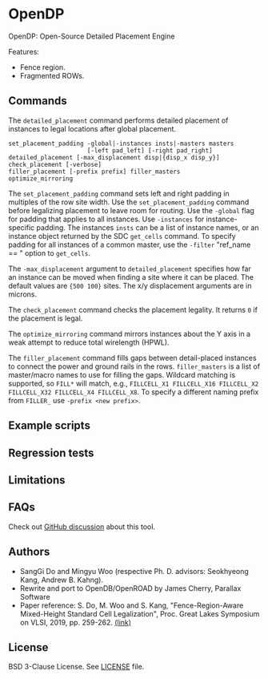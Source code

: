 # OpenDP

OpenDP: Open-Source Detailed Placement Engine

Features:

-   Fence region.
-   Fragmented ROWs.

## Commands

The `detailed_placement` command performs detailed placement of instances
to legal locations after global placement.

```
set_placement_padding -global|-instances insts|-masters masters
                      [-left pad_left] [-right pad_right]
detailed_placement [-max_displacement disp|{disp_x disp_y}]
check_placement [-verbose]
filler_placement [-prefix prefix] filler_masters
optimize_mirroring
```

The `set_placement_padding` command sets left and right padding in multiples
of the row site width. Use the `set_placement_padding` command before
legalizing placement to leave room for routing. Use the `-global` flag
for padding that applies to all instances. Use  `-instances`
for instance-specific padding.  The instances `insts` can be a list of instance
names, or an instance object returned by the SDC `get_cells` command. To
specify padding for all instances of a common master, use the `-filter`
"ref_name == <name>" option to `get_cells`.

The `-max_displacement` argument to `detailed_placement` specifies how
far an instance can be moved when finding a site where it can be placed. The default values are
`{500 100}` sites. The x/y displacement arguments are in microns.

The `check_placement` command checks the placement legality. It returns
`0` if the placement is legal.

The `optimize_mirroring` command mirrors instances about the Y axis in
a weak attempt to reduce total wirelength (HPWL).

The `filler_placement` command fills gaps between detail-placed instances
to connect the power and ground rails in the rows. `filler_masters` is a
list of master/macro names to use for filling the gaps. Wildcard matching
is supported, so `FILL*` will match, e.g., `FILLCELL_X1 FILLCELL_X16 FILLCELL_X2
FILLCELL_X32 FILLCELL_X4 FILLCELL_X8`.  To specify a different naming prefix
from `FILLER_` use `-prefix <new prefix>`.

## Example scripts

## Regression tests

## Limitations

## FAQs

Check out [GitHub discussion](https://github.com/The-OpenROAD-Project/OpenROAD/discussions/categories/q-a?discussions_q=category%3AQ%26A+opendp+in%3Atitle)
about this tool.

## Authors

-   SangGi Do and Mingyu Woo (respective Ph. D. advisors: Seokhyeong Kang,
    Andrew B. Kahng).
-   Rewrite and port to OpenDB/OpenROAD by James Cherry, Parallax Software
-   Paper reference: S. Do, M. Woo and S. Kang, "Fence-Region-Aware
    Mixed-Height Standard Cell Legalization", Proc. Great Lakes Symposium on VLSI,
    2019, pp. 259-262. [(link)](https://dl.acm.org/doi/10.1145/3299874.3318012)

## License

BSD 3-Clause License. See [LICENSE](LICENSE) file.

